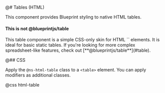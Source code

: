 @# Tables (HTML)

This component provides Blueprint styling to native HTML tables.

<div class="@ns-callout @ns-intent-primary @ns-icon-info-sign">
    <h4 class="@ns-heading">This is not @blueprintjs/table</h4>
    This table component is a simple CSS-only skin for HTML `<table>` elements.
    It is ideal for basic static tables. If you're looking for more complex
    spreadsheet-like features, check out [**@blueprintjs/table**](#table).
</div>

@## CSS

Apply the `@ns-html-table` class to a `<table>` element. You can apply modifiers as additional classes.

@css html-table
